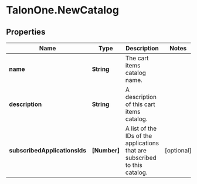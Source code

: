 # TalonOne.NewCatalog

## Properties

Name | Type | Description | Notes
------------ | ------------- | ------------- | -------------
**name** | **String** | The cart items catalog name. | 
**description** | **String** | A description of this cart items catalog. | 
**subscribedApplicationsIds** | **[Number]** | A list of the IDs of the applications that are subscribed to this catalog. | [optional] 


